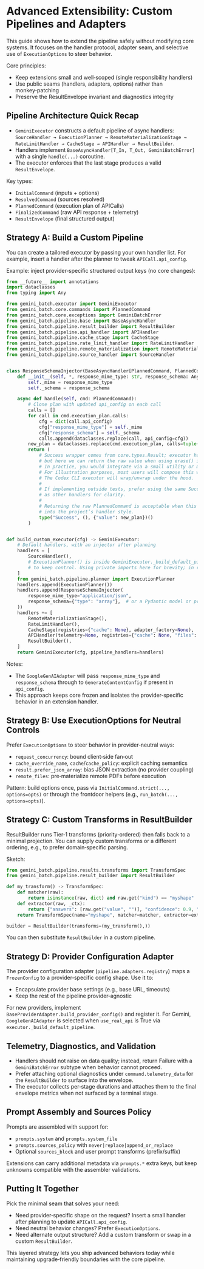 # Advanced Extensibility: Custom Pipelines and Adapters

This guide shows how to extend the pipeline safely without modifying core
systems. It focuses on the handler protocol, adapter seam, and selective use of
`ExecutionOptions` to steer behavior.

Core principles:

- Keep extensions small and well‑scoped (single responsibility handlers)
- Use public seams (handlers, adapters, options) rather than monkey‑patching
- Preserve the ResultEnvelope invariant and diagnostics integrity

## Pipeline Architecture Quick Recap

- `GeminiExecutor` constructs a default pipeline of async handlers:
  `SourceHandler → ExecutionPlanner → RemoteMaterializationStage → RateLimitHandler
  → CacheStage → APIHandler → ResultBuilder`.
- Handlers implement `BaseAsyncHandler[T_In, T_Out, GeminiBatchError]` with a
  single `handle(...)` coroutine.
- The executor enforces that the last stage produces a valid `ResultEnvelope`.

Key types:

- `InitialCommand` (inputs + options)
- `ResolvedCommand` (sources resolved)
- `PlannedCommand` (execution plan of APICalls)
- `FinalizedCommand` (raw API response + telemetry)
- `ResultEnvelope` (final structured output)

## Strategy A: Build a Custom Pipeline

You can create a tailored executor by passing your own handler list. For
example, insert a handler after the planner to tweak `APICall.api_config`.

Example: inject provider‑specific structured output keys (no core changes):

```python
from __future__ import annotations
import dataclasses
from typing import Any

from gemini_batch.executor import GeminiExecutor
from gemini_batch.core.commands import PlannedCommand
from gemini_batch.core.exceptions import GeminiBatchError
from gemini_batch.pipeline.base import BaseAsyncHandler
from gemini_batch.pipeline.result_builder import ResultBuilder
from gemini_batch.pipeline.api_handler import APIHandler
from gemini_batch.pipeline.cache_stage import CacheStage
from gemini_batch.pipeline.rate_limit_handler import RateLimitHandler
from gemini_batch.pipeline.remote_materialization import RemoteMaterializationStage
from gemini_batch.pipeline.source_handler import SourceHandler


class ResponseSchemaInjector(BaseAsyncHandler[PlannedCommand, PlannedCommand, GeminiBatchError]):
    def __init__(self, *, response_mime_type: str, response_schema: Any) -> None:
        self._mime = response_mime_type
        self._schema = response_schema

    async def handle(self, cmd: PlannedCommand):
        # Clone plan with updated api_config on each call
        calls = []
        for call in cmd.execution_plan.calls:
            cfg = dict(call.api_config)
            cfg["response_mime_type"] = self._mime
            cfg["response_schema"] = self._schema
            calls.append(dataclasses.replace(call, api_config=cfg))
        new_plan = dataclasses.replace(cmd.execution_plan, calls=tuple(calls))
        return (
            # Success wrapper comes from core.types.Result; executor handles this via erasure
            # but here we can return the raw value when using erase() internally.
            # In practice, you would integrate via a small utility or mimic other handlers.
            # For illustration purposes, most users will compose this with existing handlers.
            # The Codex CLI executor will wrap/unwrap under the hood.
            #
            # If implementing outside tests, prefer using the same Success/Failure pattern
            # as other handlers for clarity.
            #
            # Returning the raw PlannedCommand is acceptable when this example is adapted
            # into the project’s handler style.
            type("Success", (), {"value": new_plan})()
        )


def build_custom_executor(cfg) -> GeminiExecutor:
    # Default handlers, with an injector after planning
    handlers = [
        SourceHandler(),
        # ExecutionPlanner() is inside GeminiExecutor._build_default_pipeline; we replicate sequence
        # to keep control. Using private imports here for brevity; in real code import the class.
    ]
    from gemini_batch.pipeline.planner import ExecutionPlanner
    handlers.append(ExecutionPlanner())
    handlers.append(ResponseSchemaInjector(
        response_mime_type="application/json",
        response_schema={"type": "array"},  # or a Pydantic model or provider type
    ))
    handlers += [
        RemoteMaterializationStage(),
        RateLimitHandler(),
        CacheStage(registries={"cache": None}, adapter_factory=None),
        APIHandler(telemetry=None, registries={"cache": None, "files": None}, adapter_factory=None),
        ResultBuilder(),
    ]
    return GeminiExecutor(cfg, pipeline_handlers=handlers)
```

Notes:

- The `GoogleGenAIAdapter` will pass `response_mime_type` and `response_schema`
  through to `GenerateContentConfig` if present in `api_config`.
- This approach keeps core frozen and isolates the provider‑specific behavior in
  an extension handler.

## Strategy B: Use ExecutionOptions for Neutral Controls

Prefer `ExecutionOptions` to steer behavior in provider‑neutral ways:

- `request_concurrency`: bound client‑side fan‑out
- `cache_override_name`, `cache`/`cache_policy`: explicit caching semantics
- `result.prefer_json_array`: bias JSON extraction (no provider coupling)
- `remote_files`: pre‑materialize remote PDFs before execution

Pattern: build options once, pass via `InitialCommand.strict(..., options=opts)`
or through the frontdoor helpers (e.g., `run_batch(..., options=opts)`).

## Strategy C: Custom Transforms in ResultBuilder

ResultBuilder runs Tier‑1 transforms (priority‑ordered) then falls back to a
minimal projection. You can supply custom transforms or a different ordering,
e.g., to prefer domain‑specific parsing.

Sketch:

```python
from gemini_batch.pipeline.results.transforms import TransformSpec
from gemini_batch.pipeline.result_builder import ResultBuilder

def my_transform() -> TransformSpec:
    def matcher(raw):
        return isinstance(raw, dict) and raw.get("kind") == "myshape"
    def extractor(raw, _ctx):
        return {"answers": [raw.get("value", "")], "confidence": 0.9, "structured_data": raw}
    return TransformSpec(name="myshape", matcher=matcher, extractor=extractor, priority=99)

builder = ResultBuilder(transforms=(my_transform(),))
```

You can then substitute `ResultBuilder` in a custom pipeline.

## Strategy D: Provider Configuration Adapter

The provider configuration adapter (`pipeline.adapters.registry`) maps a
`FrozenConfig` to a provider‑specific config shape. Use it to:

- Encapsulate provider base settings (e.g., base URL, timeouts)
- Keep the rest of the pipeline provider‑agnostic

For new providers, implement `BaseProviderAdapter.build_provider_config()` and
register it. For Gemini, `GoogleGenAIAdapter` is selected when `use_real_api` is
True via `executor._build_default_pipeline`.

## Telemetry, Diagnostics, and Validation

- Handlers should not raise on data quality; instead, return Failure with a
  `GeminiBatchError` subtype when behavior cannot proceed.
- Prefer attaching optional diagnostics under `command.telemetry_data` for the
  `ResultBuilder` to surface into the envelope.
- The executor collects per‑stage durations and attaches them to the final
  envelope metrics when not surfaced by a terminal stage.

## Prompt Assembly and Sources Policy

Prompts are assembled with support for:

- `prompts.system` and `prompts.system_file`
- `prompts.sources_policy` with `never|replace|append_or_replace`
- Optional `sources_block` and user prompt transforms (prefix/suffix)

Extensions can carry additional metadata via `prompts.*` extra keys, but keep
unknowns compatible with the assembler validations.

## Putting It Together

Pick the minimal seam that solves your need:

- Need provider‑specific shape on the request? Insert a small handler after
  planning to update `APICall.api_config`.
- Need neutral behavior changes? Prefer `ExecutionOptions`.
- Need alternate output structure? Add a custom transform or swap in a custom
  `ResultBuilder`.

This layered strategy lets you ship advanced behaviors today while maintaining
upgrade‑friendly boundaries with the core pipeline.
